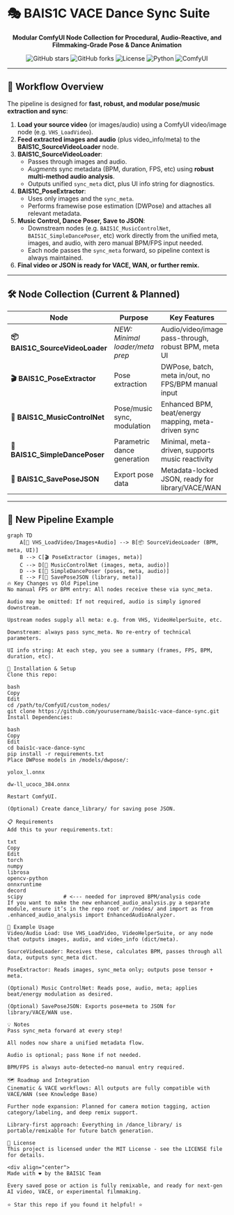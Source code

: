 # 🎭 BAIS1C VACE Dance Sync Suite

<div align="center">

**Modular ComfyUI Node Collection for Procedural, Audio-Reactive, and Filmmaking-Grade Pose & Dance Animation**

![GitHub stars](https://img.shields.io/github/stars/yourusername/bais1c-vace-dance-sync?style=social)
![GitHub forks](https://img.shields.io/github/forks/yourusername/bais1c-vace-dance-sync?style=social)
![License](https://img.shields.io/badge/license-MIT-blue.svg)
![Python](https://img.shields.io/badge/python-3.8+-blue.svg)
![ComfyUI](https://img.shields.io/badge/ComfyUI-compatible-green.svg)

</div>

---

## 🚦 Workflow Overview

The pipeline is designed for **fast, robust, and modular pose/music extraction and sync**:
1. **Load your source video** (or images/audio) using a ComfyUI video/image node (e.g. `VHS_LoadVideo`).
2. **Feed extracted images and audio** (plus video_info/meta) to the **BAIS1C_SourceVideoLoader** node.
3. **BAIS1C_SourceVideoLoader**:
    - Passes through images and audio.
    - *Augments* sync metadata (BPM, duration, FPS, etc) using **robust multi-method audio analysis**.
    - Outputs unified `sync_meta` dict, plus UI info string for diagnostics.
4. **BAIS1C_PoseExtractor**:
    - Uses only images and the `sync_meta`.
    - Performs framewise pose estimation (DWPose) and attaches all relevant metadata.
5. **Music Control, Dance Poser, Save to JSON**:
    - Downstream nodes (e.g. `BAIS1C_MusicControlNet`, `BAIS1C_SimpleDancePoser`, etc) work directly from the unified meta, images, and audio, with zero manual BPM/FPS input needed.
    - Each node passes the `sync_meta` forward, so pipeline context is always maintained.
6. **Final video or JSON is ready for VACE, WAN, or further remix.**

---

## 🛠️ Node Collection (Current & Planned)

| Node                         | Purpose                         | Key Features                                         |
|------------------------------|---------------------------------|------------------------------------------------------|
| **📦 BAIS1C_SourceVideoLoader** | *NEW: Minimal loader/meta prep* | Audio/video/image pass-through, robust BPM, meta UI  |
| **🎬 BAIS1C_PoseExtractor**     | Pose extraction                | DWPose, batch, meta in/out, no FPS/BPM manual input  |
| **🎵 BAIS1C_MusicControlNet**   | Pose/music sync, modulation    | Enhanced BPM, beat/energy mapping, meta-driven sync  |
| **💃 BAIS1C_SimpleDancePoser**  | Parametric dance generation    | Minimal, meta-driven, supports music reactivity      |
| **💾 BAIS1C_SavePoseJSON**      | Export pose data               | Metadata-locked JSON, ready for library/VACE/WAN     |

---

## 🧠 New Pipeline Example

```mermaid
graph TD
    A[🎦 VHS_LoadVideo/Images+Audio] --> B[📦 SourceVideoLoader (BPM, meta, UI)]
    B --> C[🎬 PoseExtractor (images, meta)]
    C --> D[🎵 MusicControlNet (images, meta, audio)]
    D --> E[💃 SimpleDancePoser (poses, meta, audio)]
    E --> F[💾 SavePoseJSON (library, meta)]
🔥 Key Changes vs Old Pipeline
No manual FPS or BPM entry: All nodes receive these via sync_meta.

Audio may be omitted: If not required, audio is simply ignored downstream.

Upstream nodes supply all meta: e.g. from VHS, VideoHelperSuite, etc.

Downstream: always pass sync_meta. No re-entry of technical parameters.

UI info string: At each step, you see a summary (frames, FPS, BPM, duration, etc).

🚀 Installation & Setup
Clone this repo:

bash
Copy
Edit
cd /path/to/ComfyUI/custom_nodes/
git clone https://github.com/yourusername/bais1c-vace-dance-sync.git
Install Dependencies:

bash
Copy
Edit
cd bais1c-vace-dance-sync
pip install -r requirements.txt
Place DWPose models in /models/dwpose/:

yolox_l.onnx

dw-ll_ucoco_384.onnx

Restart ComfyUI.

(Optional) Create dance_library/ for saving pose JSON.

📋 Requirements
Add this to your requirements.txt:

txt
Copy
Edit
torch
numpy
librosa
opencv-python
onnxruntime
decord
scipy             # <--- needed for improved BPM/analysis code
If you want to make the new enhanced_audio_analysis.py a separate module, ensure it’s in the repo root or /nodes/ and import as from .enhanced_audio_analysis import EnhancedAudioAnalyzer.

📝 Example Usage
Video/Audio Load: Use VHS_LoadVideo, VideoHelperSuite, or any node that outputs images, audio, and video_info (dict/meta).

SourceVideoLoader: Receives these, calculates BPM, passes through all data, outputs sync_meta dict.

PoseExtractor: Reads images, sync_meta only; outputs pose tensor + meta.

(Optional) Music ControlNet: Reads pose, audio, meta; applies beat/energy modulation as desired.

(Optional) SavePoseJSON: Exports pose+meta to JSON for library/VACE/WAN use.

💡 Notes
Pass sync_meta forward at every step!

All nodes now share a unified metadata flow.

Audio is optional; pass None if not needed.

BPM/FPS is always auto-detected—no manual entry required.

🗺️ Roadmap and Integration
Cinematic & VACE workflows: All outputs are fully compatible with VACE/WAN (see Knowledge Base)

Further node expansion: Planned for camera motion tagging, action category/labeling, and deep remix support.

Library-first approach: Everything in /dance_library/ is portable/remixable for future batch generation.

📄 License
This project is licensed under the MIT License - see the LICENSE file for details.

<div align="center">
Made with ❤️ by the BAIS1C Team

Every saved pose or action is fully remixable, and ready for next-gen AI video, VACE, or experimental filmmaking.

⭐ Star this repo if you found it helpful! ⭐
